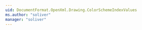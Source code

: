 ```yaml
---
uid: DocumentFormat.OpenXml.Drawing.ColorSchemeIndexValues
ms.author: "soliver"
manager: "soliver"
---
```


